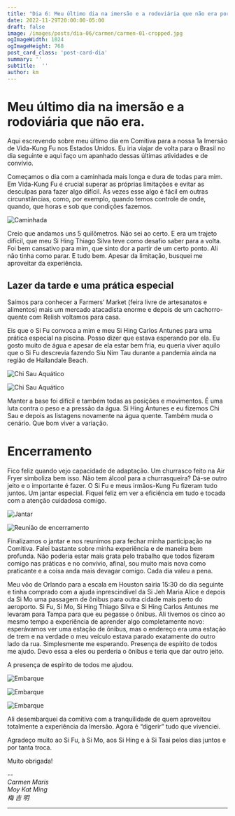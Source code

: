 ```yaml
---
title: "Dia 6: Meu último dia na imersão e a rodoviária que não era por Carmen Maris"
date: 2022-11-29T20:00:00-05:00
draft: false
image: /images/posts/dia-06/carmen/carmen-01-cropped.jpg
ogImageWidth: 1024
ogImageHeight: 768
post_card_class: 'post-card-dia'
summary: ''
subtitle:  ''
author: km
---
```


# Meu último dia na imersão e a rodoviária que não era.

Aqui escrevendo sobre meu último dia em Comitiva para a nossa 1a Imersão de Vida-Kung Fu nos Estados Unidos.
Eu iria viajar de volta para o Brasil no dia seguinte e aqui faço um apanhado dessas últimas atividades e de convívio.

Começamos o dia com a caminhada mais longa e dura de todas para mim. 
Em Vida-Kung Fu é crucial superar as próprias limitações e evitar as desculpas para fazer algo difícil. Às vezes esse algo é fácil em outras circunstâncias, como, por exemplo, quando temos controle de onde, quando, que horas e sob que condições fazemos.

![Caminhada](/images/posts/dia-06/carmen/carmen-01.jpeg)

Creio que andamos uns 5 quilômetros. Não sei ao certo.
E era um trajeto difícil, que meu Si Hing Thiago Silva teve como desafio saber para a volta.
Foi bem cansativo para mim, que sinto dor a partir de um certo ponto. Ali não tinha como parar. E tudo bem. Apesar da limitação, busquei me aproveitar da experiência.

## Lazer da tarde e uma prática especial

Saímos para conhecer a Farmers’ Market (feira livre de artesanatos e alimentos) mais um mercado atacadista enorme e depois de um cachorro-quente com Relish voltamos para casa.

Eis que o Si Fu convoca a mim e meu Si Hing Carlos Antunes para uma prática especial na piscina. Posso dizer que estava esperando por ela. 
Eu gosto muito de água e apesar de ela estar bem fria, eu queria viver aquilo que o Si Fu descrevia fazendo Siu Nim Tau durante a pandemia ainda na região de Hallandale Beach.

![Chi Sau Aquático](/images/posts/dia-06/carmen/carmen-02.jpeg)

![Chi Sau Aquático](/images/posts/dia-06/carmen/carmen-03.jpeg)


Manter a base foi difícil e também todas as posições e movimentos.
É uma luta contra o peso e a pressão da água. 
Si Hing Antunes e eu fizemos Chi Sau e depois as listagens novamente na água quente. Também muda o cenário. Que bom viver a variação.

# Encerramento

Fico feliz quando vejo capacidade de adaptação.
Um churrasco feito na Air Fryer simboliza bem isso. Não tem álcool para a churrasqueira? Dá-se outro jeito e o importante é fazer.
O Si Fu e meus irmãos-Kung Fu fizeram tudo juntos.
Um jantar especial. Fiquei feliz em ver a eficiência em tudo e tocada com a atenção cuidadosa comigo.

![Jantar](/images/posts/dia-06/carmen/carmen-04.jpeg)

![Reunião de encerramento](/images/posts/dia-06/carmen/carmen-05.jpeg)


Finalizamos o jantar e nos reunimos para fechar minha participação na Comitiva.
Falei bastante sobre minha experiência e de maneira bem profunda. 
Não poderia estar mais grata pelo trabalho que todos fizeram comigo nas práticas e no convívio, afinal, sou muito mais nova como praticante e a coisa anda mais devagar comigo.
Cada dia valeu a pena.

Meu vôo de Orlando para a escala em Houston sairia 15:30 do dia seguinte e tinha comprado com a ajuda inprescindível da Si Jeh Maria Alice e depois da Si Mo uma passagem de ônibus para outra cidade mais perto do aeroporto.
Si Fu, Si Mo, Si Hing Thiago Silva e Si Hing Carlos Antunes me levaram para Tampa para que eu pegasse o ônibus.
Ali tivemos os cinco ao mesmo tempo a experiência de aprender algo completamente novo: esperávamos ver uma estação de ônibus, mas o endereço era uma estação de trem e na verdade o meu veículo estava parado exatamente do outro lado da rua. Simplesmente me esperando.
Presença de espírito de todos me ajudo. Devo essa a eles ou perderia o ônibus e teria que dar outro jeito.

A presença de espírito de todos me ajudou.

![Embarque](/images/posts/dia-06/carmen/carmen-06.jpeg)

![Embarque](/images/posts/dia-06/carmen/carmen-07.jpeg)

![Embarque](/images/posts/dia-06/carmen/carmen-08.jpeg)

Ali desembarquei da comitiva com a tranquilidade de quem aproveitou totalmente a experiência da Imersão.
Agora é “digerir” tudo que vivenciei.


Agradeço muito ao Si Fu, à Si Mo, aos Si Hing e à Si Taai pelos dias juntos e por tanta troca.

Muito obrigada!

--  
_Carmen Maris_  
_Moy Kat Ming_  
_梅 吉 明_  

***